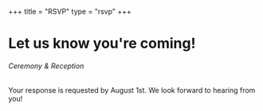 +++
title = "RSVP"
type = "rsvp"
+++

# Let us know you're coming!

###### Ceremony & Reception

Your response is requested by August 1st. We look forward to hearing from you!

